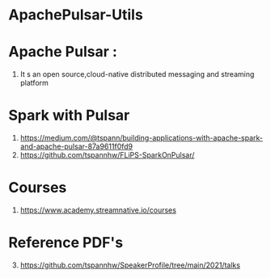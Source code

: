 # ApachePulsar-Utils
# Apache Pulsar :
1. It s an open source,cloud-native distributed messaging and streaming platform


# Spark with Pulsar 
1. https://medium.com/@tspann/building-applications-with-apache-spark-and-apache-pulsar-87a9611f0fd9
2. https://github.com/tspannhw/FLiPS-SparkOnPulsar/


# Courses 
1. https://www.academy.streamnative.io/courses

# Reference PDF's
3. https://github.com/tspannhw/SpeakerProfile/tree/main/2021/talks

